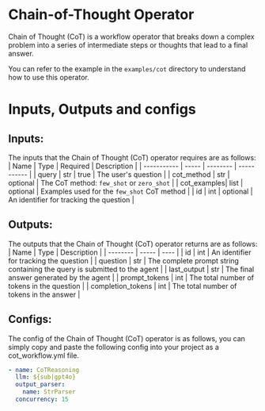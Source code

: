 # Chain-of-Thought Operator
Chain of Thought (CoT) is a workflow operator that breaks down a complex problem into a series of intermediate steps or thoughts that lead to a final answer.

You can refer to the example in the `examples/cot` directory to understand how to use this operator.

# Inputs, Outputs and configs

## Inputs:
The inputs that the Chain of Thought (CoT) operator requires are as follows:
| Name        | Type | Required | Description |
| ----------- | ----- | -------- | ----------- |
| query       | str   | true     | The user's question |
| cot_method  | str   | optional | The CoT method: `few_shot` or `zero_shot` |
| cot_examples| list  | optional | Examples used for the `few_shot` CoT method |
| id          | int   | optional | An identifier for tracking the question |

## Outputs:
The outputs that the Chain of Thought (CoT) operator returns are as follows:
| Name     | Type | Description |
| -------- | ----- | ---- |
| id | int |  An identifier for tracking the question |
| question | str |  The complete prompt string containing the query is submitted to the agent |
| last_output | str | The final answer generated by the agent |
| prompt_tokens | int | The total number of tokens in the question |
| completion_tokens | int | The total number of tokens in the answer |

## Configs:
The config of the Chain of Thought (CoT) operator is as follows, you can simply copy and paste the following config into your project as a cot_workflow.yml file.
```yml
- name: CoTReasoning
  llm: ${sub|gpt4o}
  output_parser: 
    name: StrParser
  concurrency: 15

```